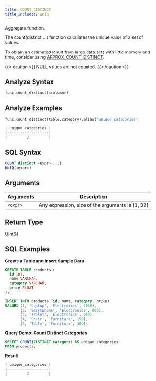 ```yaml
---
title: COUNT_DISTINCT
title_includes: uniq
---
```


Aggregate function.

The count(distinct ...) function calculates the unique value of a set of values.

To obtain an estimated result from large data sets with little memory and time, consider using [APPROX_COUNT_DISTINCT](aggregate-approx-count-distinct).

{{< caution >}}
NULL values are not counted.
{{< /caution >}}

## Analyze Syntax

```python
func.count_distinct(<column>)
```

## Analyze Examples
```python
func.count_distinct(table.category).alias('unique_categories')

| unique_categories |
|-------------------|
|         2         |
```

## SQL Syntax

```sql
COUNT(distinct <expr> ...)
UNIQ(<expr>)
```

## Arguments

| Arguments | Description                                      |
|-----------|--------------------------------------------------|
| `<expr>`  | Any expression, size of the arguments is [1, 32] |

## Return Type

UInt64

## SQL Examples

**Create a Table and Insert Sample Data**
```sql
CREATE TABLE products (
  id INT,
  name VARCHAR,
  category VARCHAR,
  price FLOAT
);

INSERT INTO products (id, name, category, price)
VALUES (1, 'Laptop', 'Electronics', 1000),
       (2, 'Smartphone', 'Electronics', 800),
       (3, 'Tablet', 'Electronics', 600),
       (4, 'Chair', 'Furniture', 150),
       (5, 'Table', 'Furniture', 300);
```

**Query Demo: Count Distinct Categories**

```sql
SELECT COUNT(DISTINCT category) AS unique_categories
FROM products;
```

**Result**
```sql
| unique_categories |
|-------------------|
|         2         |
```